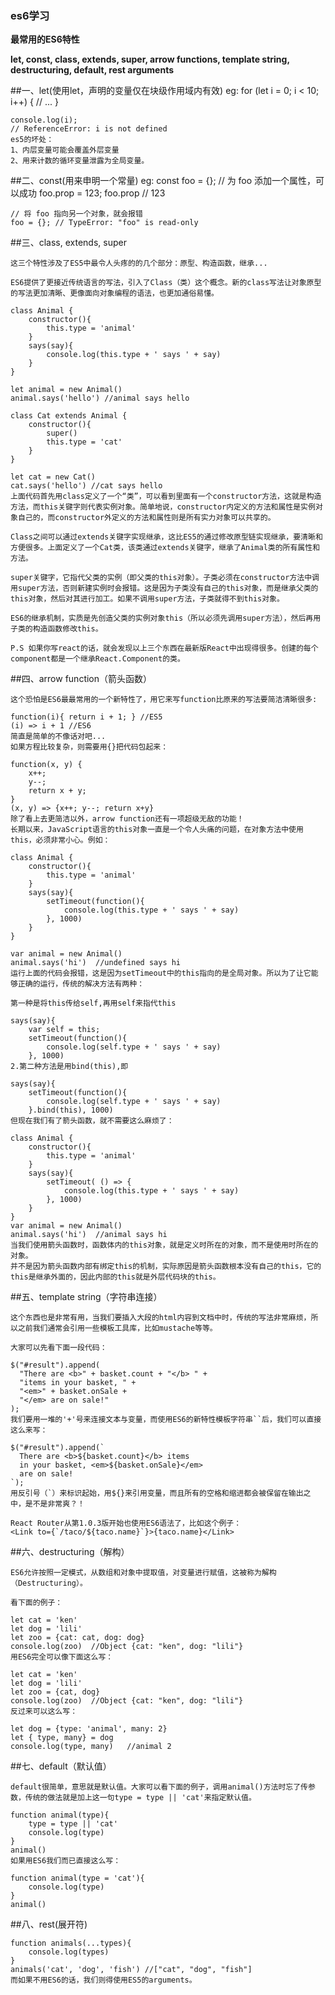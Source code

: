 ### es6学习

**最常用的ES6特性**

**let, const, class, extends, super, arrow functions, template string, destructuring, default, rest arguments**

##一、let(使用let，声明的变量仅在块级作用域内有效)
  eg:
    for (let i = 0; i < 10; i++) {
      // ...
    }

    console.log(i);
    // ReferenceError: i is not defined
    es5的坏处：
    1、内层变量可能会覆盖外层变量
    2、用来计数的循环变量泄露为全局变量。
##二、const(用来申明一个常量)
  eg:
    const foo = {};
    // 为 foo 添加一个属性，可以成功
    foo.prop = 123;
    foo.prop // 123

    // 将 foo 指向另一个对象，就会报错
    foo = {}; // TypeError: "foo" is read-only

##三、class, extends, super

    这三个特性涉及了ES5中最令人头疼的的几个部分：原型、构造函数，继承...

    ES6提供了更接近传统语言的写法，引入了Class（类）这个概念。新的class写法让对象原型的写法更加清晰、更像面向对象编程的语法，也更加通俗易懂。

    class Animal {
        constructor(){
            this.type = 'animal'
        }
        says(say){
            console.log(this.type + ' says ' + say)
        }
    }

    let animal = new Animal()
    animal.says('hello') //animal says hello

    class Cat extends Animal {
        constructor(){
            super()
            this.type = 'cat'
        }
    }

    let cat = new Cat()
    cat.says('hello') //cat says hello
    上面代码首先用class定义了一个“类”，可以看到里面有一个constructor方法，这就是构造方法，而this关键字则代表实例对象。简单地说，constructor内定义的方法和属性是实例对象自己的，而constructor外定义的方法和属性则是所有实力对象可以共享的。

    Class之间可以通过extends关键字实现继承，这比ES5的通过修改原型链实现继承，要清晰和方便很多。上面定义了一个Cat类，该类通过extends关键字，继承了Animal类的所有属性和方法。

    super关键字，它指代父类的实例（即父类的this对象）。子类必须在constructor方法中调用super方法，否则新建实例时会报错。这是因为子类没有自己的this对象，而是继承父类的this对象，然后对其进行加工。如果不调用super方法，子类就得不到this对象。

    ES6的继承机制，实质是先创造父类的实例对象this（所以必须先调用super方法），然后再用子类的构造函数修改this。

    P.S 如果你写react的话，就会发现以上三个东西在最新版React中出现得很多。创建的每个component都是一个继承React.Component的类。

##四、arrow function（箭头函数）

    这个恐怕是ES6最最常用的一个新特性了，用它来写function比原来的写法要简洁清晰很多:

    function(i){ return i + 1; } //ES5
    (i) => i + 1 //ES6
    简直是简单的不像话对吧...
    如果方程比较复杂，则需要用{}把代码包起来：

    function(x, y) { 
        x++;
        y--;
        return x + y;
    }
    (x, y) => {x++; y--; return x+y}
    除了看上去更简洁以外，arrow function还有一项超级无敌的功能！
    长期以来，JavaScript语言的this对象一直是一个令人头痛的问题，在对象方法中使用this，必须非常小心。例如：

    class Animal {
        constructor(){
            this.type = 'animal'
        }
        says(say){
            setTimeout(function(){
                console.log(this.type + ' says ' + say)
            }, 1000)
        }
    }

    var animal = new Animal()
    animal.says('hi')  //undefined says hi
    运行上面的代码会报错，这是因为setTimeout中的this指向的是全局对象。所以为了让它能够正确的运行，传统的解决方法有两种：

    第一种是将this传给self,再用self来指代this

    says(say){
        var self = this;
        setTimeout(function(){
            console.log(self.type + ' says ' + say)
        }, 1000)
    2.第二种方法是用bind(this),即

    says(say){
        setTimeout(function(){
            console.log(self.type + ' says ' + say)
        }.bind(this), 1000)
    但现在我们有了箭头函数，就不需要这么麻烦了：

    class Animal {
        constructor(){
            this.type = 'animal'
        }
        says(say){
            setTimeout( () => {
                console.log(this.type + ' says ' + say)
            }, 1000)
        }
    }
    var animal = new Animal()
    animal.says('hi')  //animal says hi
    当我们使用箭头函数时，函数体内的this对象，就是定义时所在的对象，而不是使用时所在的对象。
    并不是因为箭头函数内部有绑定this的机制，实际原因是箭头函数根本没有自己的this，它的this是继承外面的，因此内部的this就是外层代码块的this。

##五、template string（字符串连接）

    这个东西也是非常有用，当我们要插入大段的html内容到文档中时，传统的写法非常麻烦，所以之前我们通常会引用一些模板工具库，比如mustache等等。

    大家可以先看下面一段代码：

    $("#result").append(
      "There are <b>" + basket.count + "</b> " +
      "items in your basket, " +
      "<em>" + basket.onSale +
      "</em> are on sale!"
    );
    我们要用一堆的'+'号来连接文本与变量，而使用ES6的新特性模板字符串``后，我们可以直接这么来写：

    $("#result").append(`
      There are <b>${basket.count}</b> items
      in your basket, <em>${basket.onSale}</em>
      are on sale!
    `);
    用反引号（`）来标识起始，用${}来引用变量，而且所有的空格和缩进都会被保留在输出之中，是不是非常爽？！

    React Router从第1.0.3版开始也使用ES6语法了，比如这个例子：
    <Link to={`/taco/${taco.name}`}>{taco.name}</Link>

##六、destructuring（解构）

    ES6允许按照一定模式，从数组和对象中提取值，对变量进行赋值，这被称为解构（Destructuring）。

    看下面的例子：

    let cat = 'ken'
    let dog = 'lili'
    let zoo = {cat: cat, dog: dog}
    console.log(zoo)  //Object {cat: "ken", dog: "lili"}
    用ES6完全可以像下面这么写：

    let cat = 'ken'
    let dog = 'lili'
    let zoo = {cat, dog}
    console.log(zoo)  //Object {cat: "ken", dog: "lili"}
    反过来可以这么写：

    let dog = {type: 'animal', many: 2}
    let { type, many} = dog
    console.log(type, many)   //animal 2

##七、default（默认值）

    default很简单，意思就是默认值。大家可以看下面的例子，调用animal()方法时忘了传参数，传统的做法就是加上这一句type = type || 'cat'来指定默认值。

    function animal(type){
        type = type || 'cat'  
        console.log(type)
    }
    animal()
    如果用ES6我们而已直接这么写：

    function animal(type = 'cat'){
        console.log(type)
    }
    animal()

##八、rest(展开符)

    function animals(...types){
        console.log(types)
    }
    animals('cat', 'dog', 'fish') //["cat", "dog", "fish"]
    而如果不用ES6的话，我们则得使用ES5的arguments。

